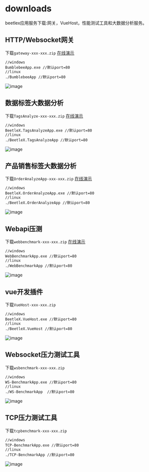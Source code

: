 # downloads
beetlex应用服务下载:网关，VueHost，性能测试工具和大数据分析服务。
## HTTP/Websocket网关 
下载`gateway-xxx-xxx.zip` [在线演示](http://beetlex.io/__system/bumblebee/index.html)
```
//windows
BumblebeeApp.exe //默认port=80
//linux
./BumblebeeApp //默认port=80

```
![image](https://user-images.githubusercontent.com/2564178/108494754-df550b00-72e2-11eb-8e4c-d3d3cba2f6c0.png)


## 数据标签大数据分析
下载`TagsAnalyze-xxx-xxx.zip` [在线演示](http://tagdata.beetlex.io/)
```
//windows
BeetleX.TagsAnalyzeApp.exe //默认port=80
//linux
./BeetleX.TagsAnalyzeApp //默认port=80
```
![image](https://user-images.githubusercontent.com/2564178/108582290-33a4cd00-736d-11eb-8e8c-688de1600f53.png)

## 产品销售标签大数据分析
下载`OrderAnalyzeApp-xxx-xxx.zip` [在线演示](http://data.beetlex.io/)
```
//windows
BeetleX.OrderAnalyzeApp.exe //默认port=80
//linux
./BeetleX.OrderAnalyzeApp //默认port=80
```
![image](https://user-images.githubusercontent.com/2564178/108585432-81c4cb00-7383-11eb-8847-939a7cdd3327.png)



## Webapi压测
下载`webbenchmark-xxx-xxx.zip` [在线演示](http://webapi.beetlex.io/)
```
//windows
WebBenchmarkApp.exe //默认port=80
//linux
./WebBenchmarkApp //默认port=80
```
![image](https://user-images.githubusercontent.com/2564178/108511209-8c874d80-72fa-11eb-88f6-9d579aeba918.png)


## vue开发插件
下载`VueHost-xxx-xxx.zip`
```
//windows
BeetleX.VueHost.exe //默认port=80
//linux
./BeetleX.VueHost //默认port=80
```
![image](https://user-images.githubusercontent.com/2564178/108494853-fc89d980-72e2-11eb-8f13-d4907c44f94d.png)

## Websocket压力测试工具
下载`wsbenchmark-xxx-xxx.zip`
```
//windows
WS-BenchmarkApp.exe //默认port=80
//linux
./WS-BenchmarkApp  //默认port=80
```
![image](https://user-images.githubusercontent.com/2564178/108582640-85e6ed80-736f-11eb-8972-2ca6afb7ee16.png)

## TCP压力测试工具
下载`tcpbenchmark-xxx-xxx.zip`
```
//windows
TCP-BenchmarkApp.exe //默认port=80
//linux
./TCP-BenchmarkApp //默认port=80
```
![image](https://user-images.githubusercontent.com/2564178/108582778-4a98ee80-7370-11eb-94be-920f5be3b46d.png)




